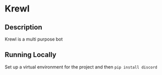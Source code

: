 # Krewl
## Description
Krewl is a multi purpose bot

## Running Locally
Set up a virtual environment for the project and then `pip install discord`



